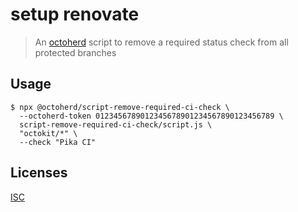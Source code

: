 # setup renovate

> An [octoherd](https://github.com/octoherd) script to remove a required status check from all protected branches

## Usage

```
$ npx @octoherd/script-remove-required-ci-check \
  --octoherd-token 0123456789012345678901234567890123456789 \
  script-remove-required-ci-check/script.js \
  "octokit/*" \
  --check "Pika CI"
```

## Licenses

[ISC](LICENSE.md)

